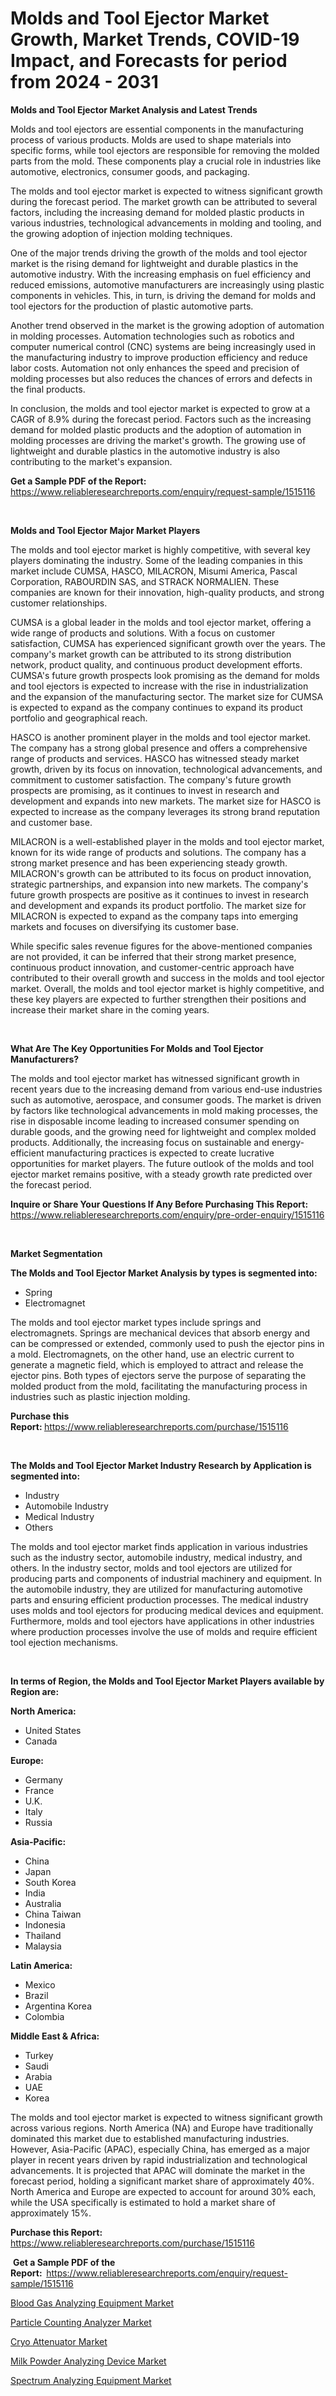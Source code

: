 <p><h1>Molds and Tool Ejector Market Growth, Market Trends, COVID-19 Impact, and Forecasts for period from 2024 - 2031</h1></p><p><strong>Molds and Tool Ejector Market Analysis and Latest Trends</strong></p>
<p><p>Molds and tool ejectors are essential components in the manufacturing process of various products. Molds are used to shape materials into specific forms, while tool ejectors are responsible for removing the molded parts from the mold. These components play a crucial role in industries like automotive, electronics, consumer goods, and packaging.</p><p>The molds and tool ejector market is expected to witness significant growth during the forecast period. The market growth can be attributed to several factors, including the increasing demand for molded plastic products in various industries, technological advancements in molding and tooling, and the growing adoption of injection molding techniques.</p><p>One of the major trends driving the growth of the molds and tool ejector market is the rising demand for lightweight and durable plastics in the automotive industry. With the increasing emphasis on fuel efficiency and reduced emissions, automotive manufacturers are increasingly using plastic components in vehicles. This, in turn, is driving the demand for molds and tool ejectors for the production of plastic automotive parts.</p><p>Another trend observed in the market is the growing adoption of automation in molding processes. Automation technologies such as robotics and computer numerical control (CNC) systems are being increasingly used in the manufacturing industry to improve production efficiency and reduce labor costs. Automation not only enhances the speed and precision of molding processes but also reduces the chances of errors and defects in the final products.</p><p>In conclusion, the molds and tool ejector market is expected to grow at a CAGR of 8.9% during the forecast period. Factors such as the increasing demand for molded plastic products and the adoption of automation in molding processes are driving the market's growth. The growing use of lightweight and durable plastics in the automotive industry is also contributing to the market's expansion.</p></p>
<p><strong>Get a Sample PDF of the Report:&nbsp;</strong> <a href="https://www.reliableresearchreports.com/enquiry/request-sample/1515116">https://www.reliableresearchreports.com/enquiry/request-sample/1515116</a></p>
<p>&nbsp;</p>
<p><strong>Molds and Tool Ejector Major Market Players</strong></p>
<p><p>The molds and tool ejector market is highly competitive, with several key players dominating the industry. Some of the leading companies in this market include CUMSA, HASCO, MILACRON, Misumi America, Pascal Corporation, RABOURDIN SAS, and STRACK NORMALIEN. These companies are known for their innovation, high-quality products, and strong customer relationships.</p><p>CUMSA is a global leader in the molds and tool ejector market, offering a wide range of products and solutions. With a focus on customer satisfaction, CUMSA has experienced significant growth over the years. The company's market growth can be attributed to its strong distribution network, product quality, and continuous product development efforts. CUMSA's future growth prospects look promising as the demand for molds and tool ejectors is expected to increase with the rise in industrialization and the expansion of the manufacturing sector. The market size for CUMSA is expected to expand as the company continues to expand its product portfolio and geographical reach.</p><p>HASCO is another prominent player in the molds and tool ejector market. The company has a strong global presence and offers a comprehensive range of products and services. HASCO has witnessed steady market growth, driven by its focus on innovation, technological advancements, and commitment to customer satisfaction. The company's future growth prospects are promising, as it continues to invest in research and development and expands into new markets. The market size for HASCO is expected to increase as the company leverages its strong brand reputation and customer base.</p><p>MILACRON is a well-established player in the molds and tool ejector market, known for its wide range of products and solutions. The company has a strong market presence and has been experiencing steady growth. MILACRON's growth can be attributed to its focus on product innovation, strategic partnerships, and expansion into new markets. The company's future growth prospects are positive as it continues to invest in research and development and expands its product portfolio. The market size for MILACRON is expected to expand as the company taps into emerging markets and focuses on diversifying its customer base.</p><p>While specific sales revenue figures for the above-mentioned companies are not provided, it can be inferred that their strong market presence, continuous product innovation, and customer-centric approach have contributed to their overall growth and success in the molds and tool ejector market. Overall, the molds and tool ejector market is highly competitive, and these key players are expected to further strengthen their positions and increase their market share in the coming years.</p></p>
<p>&nbsp;</p>
<p><strong>What Are The Key Opportunities For Molds and Tool Ejector Manufacturers?</strong></p>
<p><p>The molds and tool ejector market has witnessed significant growth in recent years due to the increasing demand from various end-use industries such as automotive, aerospace, and consumer goods. The market is driven by factors like technological advancements in mold making processes, the rise in disposable income leading to increased consumer spending on durable goods, and the growing need for lightweight and complex molded products. Additionally, the increasing focus on sustainable and energy-efficient manufacturing practices is expected to create lucrative opportunities for market players. The future outlook of the molds and tool ejector market remains positive, with a steady growth rate predicted over the forecast period.</p></p>
<p><strong>Inquire or Share Your Questions If Any Before Purchasing This Report:</strong> <a href="https://www.reliableresearchreports.com/enquiry/pre-order-enquiry/1515116">https://www.reliableresearchreports.com/enquiry/pre-order-enquiry/1515116</a></p>
<p>&nbsp;</p>
<p><strong>Market Segmentation</strong></p>
<p><strong>The Molds and Tool Ejector Market Analysis by types is segmented into:</strong></p>
<p><ul><li>Spring</li><li>Electromagnet</li></ul></p>
<p><p>The molds and tool ejector market types include springs and electromagnets. Springs are mechanical devices that absorb energy and can be compressed or extended, commonly used to push the ejector pins in a mold. Electromagnets, on the other hand, use an electric current to generate a magnetic field, which is employed to attract and release the ejector pins. Both types of ejectors serve the purpose of separating the molded product from the mold, facilitating the manufacturing process in industries such as plastic injection molding.</p></p>
<p><strong>Purchase this Report:&nbsp;</strong><a href="https://www.reliableresearchreports.com/purchase/1515116">https://www.reliableresearchreports.com/purchase/1515116</a></p>
<p>&nbsp;</p>
<p><strong>The Molds and Tool Ejector Market Industry Research by Application is segmented into:</strong></p>
<p><ul><li>Industry</li><li>Automobile Industry</li><li>Medical Industry</li><li>Others</li></ul></p>
<p><p>The molds and tool ejector market finds application in various industries such as the industry sector, automobile industry, medical industry, and others. In the industry sector, molds and tool ejectors are utilized for producing parts and components of industrial machinery and equipment. In the automobile industry, they are utilized for manufacturing automotive parts and ensuring efficient production processes. The medical industry uses molds and tool ejectors for producing medical devices and equipment. Furthermore, molds and tool ejectors have applications in other industries where production processes involve the use of molds and require efficient tool ejection mechanisms.</p></p>
<p>&nbsp;</p>
<p><strong>In terms of Region, the Molds and Tool Ejector Market Players available by Region are:</strong></p>
<p>
    <p> <strong> North America: </strong>
        <ul>
            <li>United States</li>
            <li>Canada</li>
        </ul>
        </p> 
    <p> <strong> Europe: </strong>
        <ul>
            <li>Germany</li>
            <li>France</li>
            <li>U.K.</li>
            <li>Italy</li>
            <li>Russia</li>
        </ul>
        </p> 
    <p> <strong> Asia-Pacific: </strong>
        <ul>
            <li>China</li>
            <li>Japan</li>
            <li>South Korea</li>
            <li>India</li>
            <li>Australia</li>
            <li>China Taiwan</li>
            <li>Indonesia</li>
            <li>Thailand</li>
            <li>Malaysia</li>
        </ul>
        </p> 
    <p> <strong> Latin America: </strong>
        <ul>
            <li>Mexico</li>
            <li>Brazil</li>
            <li>Argentina Korea</li>
            <li>Colombia</li>
        </ul>
        </p> 
    <p> <strong> Middle East & Africa: </strong>
        <ul>
            <li>Turkey</li>
            <li>Saudi</li>
            <li>Arabia</li>
            <li>UAE</li>
            <li>Korea</li>
        </ul>
    </p>
    </p>
<p><p>The molds and tool ejector market is expected to witness significant growth across various regions. North America (NA) and Europe have traditionally dominated this market due to established manufacturing industries. However, Asia-Pacific (APAC), especially China, has emerged as a major player in recent years driven by rapid industrialization and technological advancements. It is projected that APAC will dominate the market in the forecast period, holding a significant market share of approximately 40%. North America and Europe are expected to account for around 30% each, while the USA specifically is estimated to hold a market share of approximately 15%.</p></p>
<p><strong>Purchase this Report: </strong><a href="https://www.reliableresearchreports.com/purchase/1515116">https://www.reliableresearchreports.com/purchase/1515116</a></p>
<p>&nbsp;<strong>Get a Sample PDF of the Report:&nbsp;&nbsp;</strong><a href="https://www.reliableresearchreports.com/enquiry/request-sample/1515116">https://www.reliableresearchreports.com/enquiry/request-sample/1515116</a></p>
<p><strong></strong></p>
<p><p><a href="https://github.com/ashepherd82/Market-Research-Report-List-2/blob/main/blood-gas-analyzing-equipment-market.md">Blood Gas Analyzing Equipment Market</a></p><p><a href="https://github.com/rexevange/Market-Research-Report-List-2/blob/main/particle-counting-analyzer-market.md">Particle Counting Analyzer Market</a></p><p><a href="https://github.com/lilstefpacute/Market-Research-Report-List-2/blob/main/cryo-attenuator-market.md">Cryo Attenuator Market</a></p><p><a href="https://github.com/FassouRP/Market-Research-Report-List-2/blob/main/milk-powder-analyzing-device-market.md">Milk Powder Analyzing Device Market</a></p><p><a href="https://github.com/castoriffic/Market-Research-Report-List-2/blob/main/spectrum-analyzing-equipment-market.md">Spectrum Analyzing Equipment Market</a></p></p>